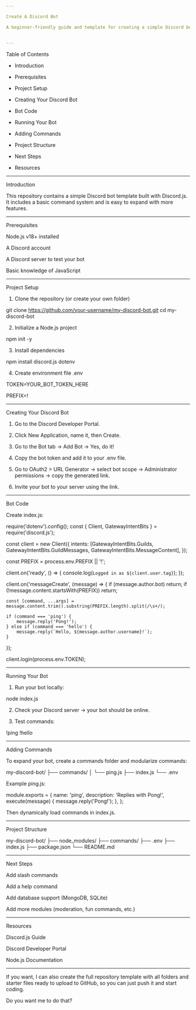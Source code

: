 ```yaml
---

Create A Discord Bot

A beginner-friendly guide and template for creating a simple Discord bot using Discord.js v14.


---
```


Table of Contents

- Introduction

- Prerequisites

- Project Setup

- Creating Your Discord Bot

- Bot Code

- Running Your Bot

- Adding Commands

- Project Structure

- Next Steps

- Resources



---

Introduction

This repository contains a simple Discord bot template built with Discord.js. It includes a basic command system and is easy to expand with more features.


---

Prerequisites

Node.js v18+ installed

A Discord account

A Discord server to test your bot

Basic knowledge of JavaScript



---

Project Setup

1. Clone the repository (or create your own folder)



git clone https://github.com/your-username/my-discord-bot.git
cd my-discord-bot

2. Initialize a Node.js project



npm init -y

3. Install dependencies



npm install discord.js dotenv

4. Create environment file .env



TOKEN=YOUR_BOT_TOKEN_HERE

PREFIX=!


---

Creating Your Discord Bot

1. Go to the Discord Developer Portal.


2. Click New Application, name it, then Create.


3. Go to the Bot tab → Add Bot → Yes, do it!


4. Copy the bot token and add it to your .env file.


5. Go to OAuth2 > URL Generator → select bot scope → Administrator permissions → copy the generated link.


6. Invite your bot to your server using the link.




---

Bot Code

Create index.js:

require('dotenv').config();
const { Client, GatewayIntentBits } = require('discord.js');

const client = new Client({
    intents: [GatewayIntentBits.Guilds, GatewayIntentBits.GuildMessages, GatewayIntentBits.MessageContent],
});

const PREFIX = process.env.PREFIX || '!';

client.on('ready', () => {
    console.log(`Logged in as ${client.user.tag}`);
});

client.on('messageCreate', (message) => {
    if (message.author.bot) return;
    if (!message.content.startsWith(PREFIX)) return;

    const [command, ...args] = message.content.trim().substring(PREFIX.length).split(/\s+/);

    if (command === 'ping') {
        message.reply('Pong!');
    } else if (command === 'hello') {
        message.reply(`Hello, ${message.author.username}!`);
    }
});

client.login(process.env.TOKEN);


---

Running Your Bot

1. Run your bot locally:



node index.js

2. Check your Discord server → your bot should be online.


3. Test commands:



!ping
!hello


---

Adding Commands

To expand your bot, create a commands folder and modularize commands:

my-discord-bot/
├── commands/
│   └── ping.js
├── index.js
└── .env

Example ping.js:

module.exports = {
    name: 'ping',
    description: 'Replies with Pong!',
    execute(message) {
        message.reply('Pong!');
    },
};

Then dynamically load commands in index.js.


---

Project Structure

my-discord-bot/
├── node_modules/
├── commands/
├── .env
├── index.js
├── package.json
└── README.md


---

Next Steps

Add slash commands

Add a help command

Add database support (MongoDB, SQLite)

Add more modules (moderation, fun commands, etc.)



---

Resources

Discord.js Guide

Discord Developer Portal

Node.js Documentation



---

If you want, I can also create the full repository template with all folders and starter files ready to upload to GitHub, so you can just push it and start coding.

Do you want me to do that?

